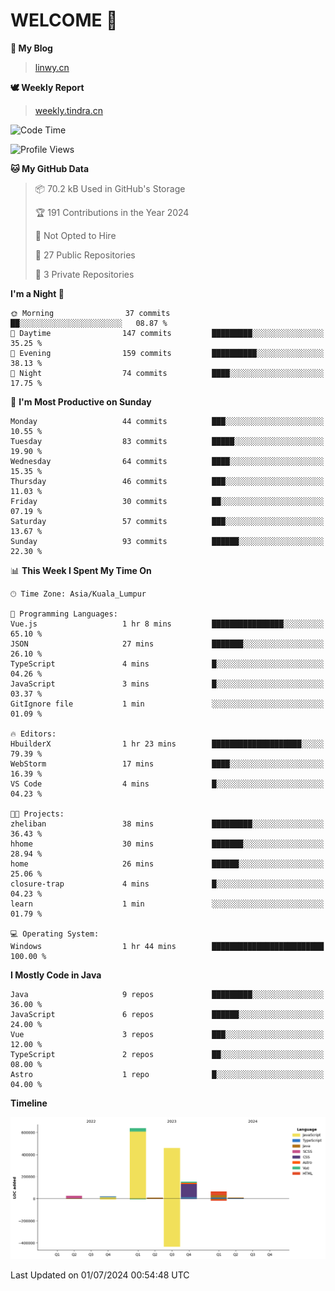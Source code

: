 # WELCOME 👋

**🐶 My Blog**
> [linwy.cn](linwy.cn)

**🕊️ Weekly Report**
> [weekly.tindra.cn](weekly.tindra.cn)
<!--START_SECTION:waka-->
![Code Time](http://img.shields.io/badge/Code%20Time-986%20hrs%207%20mins-blue)

![Profile Views](http://img.shields.io/badge/Profile%20Views-0-blue)

**🐱 My GitHub Data** 

> 📦 70.2 kB Used in GitHub's Storage 
 > 
> 🏆 191 Contributions in the Year 2024
 > 
> 🚫 Not Opted to Hire
 > 
> 📜 27 Public Repositories 
 > 
> 🔑 3 Private Repositories 
 > 
**I'm a Night 🦉** 

```text
🌞 Morning                37 commits          ██░░░░░░░░░░░░░░░░░░░░░░░   08.87 % 
🌆 Daytime                147 commits         █████████░░░░░░░░░░░░░░░░   35.25 % 
🌃 Evening                159 commits         ██████████░░░░░░░░░░░░░░░   38.13 % 
🌙 Night                  74 commits          ████░░░░░░░░░░░░░░░░░░░░░   17.75 % 
```
📅 **I'm Most Productive on Sunday** 

```text
Monday                   44 commits          ███░░░░░░░░░░░░░░░░░░░░░░   10.55 % 
Tuesday                  83 commits          █████░░░░░░░░░░░░░░░░░░░░   19.90 % 
Wednesday                64 commits          ████░░░░░░░░░░░░░░░░░░░░░   15.35 % 
Thursday                 46 commits          ███░░░░░░░░░░░░░░░░░░░░░░   11.03 % 
Friday                   30 commits          ██░░░░░░░░░░░░░░░░░░░░░░░   07.19 % 
Saturday                 57 commits          ███░░░░░░░░░░░░░░░░░░░░░░   13.67 % 
Sunday                   93 commits          ██████░░░░░░░░░░░░░░░░░░░   22.30 % 
```


📊 **This Week I Spent My Time On** 

```text
🕑︎ Time Zone: Asia/Kuala_Lumpur

💬 Programming Languages: 
Vue.js                   1 hr 8 mins         ████████████████░░░░░░░░░   65.10 % 
JSON                     27 mins             ███████░░░░░░░░░░░░░░░░░░   26.10 % 
TypeScript               4 mins              █░░░░░░░░░░░░░░░░░░░░░░░░   04.26 % 
JavaScript               3 mins              █░░░░░░░░░░░░░░░░░░░░░░░░   03.37 % 
GitIgnore file           1 min               ░░░░░░░░░░░░░░░░░░░░░░░░░   01.09 % 

🔥 Editors: 
HbuilderX                1 hr 23 mins        ████████████████████░░░░░   79.39 % 
WebStorm                 17 mins             ████░░░░░░░░░░░░░░░░░░░░░   16.39 % 
VS Code                  4 mins              █░░░░░░░░░░░░░░░░░░░░░░░░   04.23 % 

🐱‍💻 Projects: 
zheliban                 38 mins             █████████░░░░░░░░░░░░░░░░   36.43 % 
hhome                    30 mins             ███████░░░░░░░░░░░░░░░░░░   28.94 % 
home                     26 mins             ██████░░░░░░░░░░░░░░░░░░░   25.06 % 
closure-trap             4 mins              █░░░░░░░░░░░░░░░░░░░░░░░░   04.23 % 
learn                    1 min               ░░░░░░░░░░░░░░░░░░░░░░░░░   01.79 % 

💻 Operating System: 
Windows                  1 hr 44 mins        █████████████████████████   100.00 % 
```

**I Mostly Code in Java** 

```text
Java                     9 repos             █████████░░░░░░░░░░░░░░░░   36.00 % 
JavaScript               6 repos             ██████░░░░░░░░░░░░░░░░░░░   24.00 % 
Vue                      3 repos             ███░░░░░░░░░░░░░░░░░░░░░░   12.00 % 
TypeScript               2 repos             ██░░░░░░░░░░░░░░░░░░░░░░░   08.00 % 
Astro                    1 repo              █░░░░░░░░░░░░░░░░░░░░░░░░   04.00 % 
```



**Timeline**

![Lines of Code chart](https://raw.githubusercontent.com/rieraa/rieraa/main/assets/bar_graph.png)


 Last Updated on 01/07/2024 00:54:48 UTC
<!--END_SECTION:waka-->
